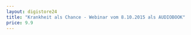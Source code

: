 ```yaml
---
layout: digistore24
title: "Krankheit als Chance - Webinar vom 8.10.2015 als AUDIOBOOK"
price: 9.9
---
```


